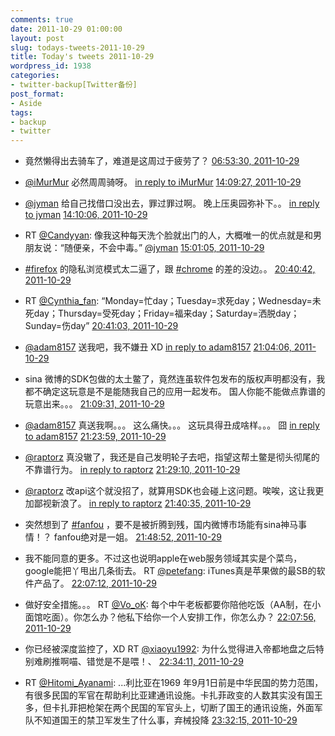 ```yaml
---
comments: true
date: 2011-10-29 01:00:00
layout: post
slug: todays-tweets-2011-10-29
title: Today's tweets 2011-10-29
wordpress_id: 1938
categories:
- twitter-backup[Twitter备份]
post_format:
- Aside
tags:
- backup
- twitter
---
```





  * 竟然懒得出去骑车了，难道是这周过于疲劳了？ [06:53:30, 2011-10-29](http://twitter.com/gfrog/statuses/130054611854819329)





  * [@iMurMur](http://twitter.com/iMurMur) 必然周周骑呀。 [in reply to iMurMur](http://twitter.com/iMurMur/statuses/130101562331774976) [14:09:27, 2011-10-29](http://twitter.com/gfrog/statuses/130164323598348289)





  * [@jyman](http://twitter.com/jyman) 给自己找借口没出去，罪过罪过啊。 晚上压奥园弥补下。。 [in reply to jyman](http://twitter.com/jyman/statuses/130055582265786368) [14:10:06, 2011-10-29](http://twitter.com/gfrog/statuses/130164484928049152)





  * RT [@Candyyan](http://twitter.com/Candyyan): 像我这种每天洗个脸就出门的人，大概唯一的优点就是和男朋友说：“随便亲，不会中毒。” [@jyman](http://twitter.com/jyman) [15:01:05, 2011-10-29](http://twitter.com/gfrog/statuses/130177315647926272)





  * [#firefox](http://search.twitter.com/search?q=%23firefox) 的隐私浏览模式太二逼了，跟 [#chrome](http://search.twitter.com/search?q=%23chrome) 的差的没边。。 [20:40:42, 2011-10-29](http://twitter.com/gfrog/statuses/130262781894205440)





  * RT [@Cynthia_fan](http://twitter.com/Cynthia_fan): “Monday=忙day；Tuesday=求死day；Wednesday=未死day；Thursday=受死day；Friday=福来day；Saturday=洒脱day；Sunday=伤day” [20:41:03, 2011-10-29](http://twitter.com/gfrog/statuses/130262873984339968)





  * [@adam8157](http://twitter.com/adam8157) 送我吧，我不嫌丑 XD [in reply to adam8157](http://twitter.com/adam8157/statuses/130267250778312704) [21:04:06, 2011-10-29](http://twitter.com/gfrog/statuses/130268673075183616)





  * sina 微博的SDK包做的太土鳖了，竟然连虽软件包发布的版权声明都没有，我都不确定这玩意是不是能随我自己的应用一起发布。 国人你能不能做点靠谱的玩意出来。。。 [21:09:31, 2011-10-29](http://twitter.com/gfrog/statuses/130270037855571968)





  * [@adam8157](http://twitter.com/adam8157) 真送我啊。。。 这么痛快。。。 这玩具得丑成啥样。。。 囧 [in reply to adam8157](http://twitter.com/adam8157/statuses/130272647677362176) [21:23:59, 2011-10-29](http://twitter.com/gfrog/statuses/130273676934393858)





  * [@raptorz](http://twitter.com/raptorz) 真没辙了，我还是自己发明轮子去吧，指望这帮土鳖是彻头彻尾的不靠谱行为。 [in reply to raptorz](http://twitter.com/raptorz/statuses/130274315357786112) [21:29:10, 2011-10-29](http://twitter.com/gfrog/statuses/130274979420966914)





  * [@raptorz](http://twitter.com/raptorz) 改api这个就没招了，就算用SDK也会碰上这问题。唉唉，这让我更加鄙视新浪了。 [in reply to raptorz](http://twitter.com/raptorz/statuses/130276812830937088) [21:40:35, 2011-10-29](http://twitter.com/gfrog/statuses/130277852737306626)





  * 突然想到了 [#fanfou](http://search.twitter.com/search?q=%23fanfou) ，要不是被折腾到残，国内微博市场能有sina神马事情！？ fanfou绝对是一姐。 [21:48:52, 2011-10-29](http://twitter.com/gfrog/statuses/130279940200480770)





  * 我不能同意的更多。不过这也说明apple在web服务领域其实是个菜鸟，google能把丫甩出几条街去。 RT [@petefang](http://twitter.com/petefang): iTunes真是苹果做的最SB的软件产品了。 [22:07:12, 2011-10-29](http://twitter.com/gfrog/statuses/130284553096007683)





  * 做好安全措施。。。 RT [@Vo_oK](http://twitter.com/Vo_oK): 每个中午老板都要你陪他吃饭（AA制，在小面馆吃面）。你怎么办？他私下给你一个人安排工作，你怎么办？ [22:07:56, 2011-10-29](http://twitter.com/gfrog/statuses/130284735854419968)





  * 你已经被深度监控了，XD RT [@xiaoyu1992](http://twitter.com/xiaoyu1992): 为什么觉得进入帝都地盘之后特别难刷推啊喵、错觉是不是喂！、 [22:34:11, 2011-10-29](http://twitter.com/gfrog/statuses/130291342390734850)





  * RT [@Hitomi_Ayanami](http://twitter.com/Hitomi_Ayanami):  ...利比亚在1969 年9月1日前是中华民国的势力范围，有很多民国的军官在帮助利比亚建通讯设施。卡扎菲政变的人数其实没有国王多，但卡扎菲把枪架在两个民国的军官头上，切断了国王的通讯设施，外面军队不知道国王的禁卫军发生了什么事，弃械投降 [23:32:15, 2011-10-29](http://twitter.com/gfrog/statuses/130305955681415169)




